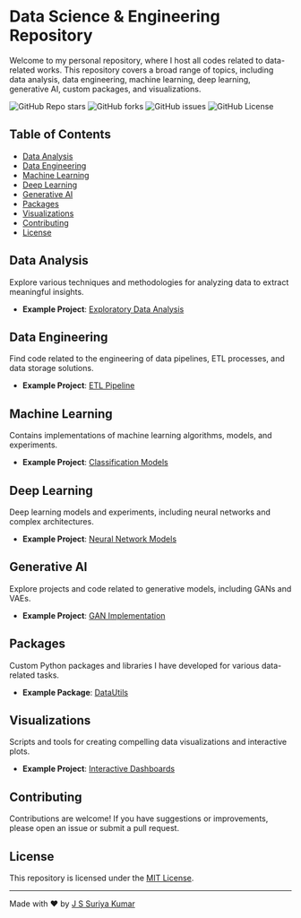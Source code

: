 # Data Science & Engineering Repository

Welcome to my personal repository, where I host all codes related to data-related works. This repository covers a broad range of topics, including data analysis, data engineering, machine learning, deep learning, generative AI, custom packages, and visualizations.

![GitHub Repo stars](https://img.shields.io/github/stars/yourusername/your-repository?style=social)
![GitHub forks](https://img.shields.io/github/forks/yourusername/your-repository?style=social)
![GitHub issues](https://img.shields.io/github/issues/yourusername/your-repository)
![GitHub License](https://img.shields.io/github/license/yourusername/your-repository)

## Table of Contents

- [Data Analysis](#data-analysis)
- [Data Engineering](#data-engineering)
- [Machine Learning](#machine-learning)
- [Deep Learning](#deep-learning)
- [Generative AI](#generative-ai)
- [Packages](#packages)
- [Visualizations](#visualizations)
- [Contributing](#contributing)
- [License](#license)

## Data Analysis

Explore various techniques and methodologies for analyzing data to extract meaningful insights.

- **Example Project**: [Exploratory Data Analysis](./data-analysis/example-project)

## Data Engineering

Find code related to the engineering of data pipelines, ETL processes, and data storage solutions.

- **Example Project**: [ETL Pipeline](./data-engineering/example-project)

## Machine Learning

Contains implementations of machine learning algorithms, models, and experiments.

- **Example Project**: [Classification Models](./machine-learning/example-project)

## Deep Learning

Deep learning models and experiments, including neural networks and complex architectures.

- **Example Project**: [Neural Network Models](./deep-learning/example-project)

## Generative AI

Explore projects and code related to generative models, including GANs and VAEs.

- **Example Project**: [GAN Implementation](./generative-ai/example-project)

## Packages

Custom Python packages and libraries I have developed for various data-related tasks.

- **Example Package**: [DataUtils](./packages/datautils)

## Visualizations

Scripts and tools for creating compelling data visualizations and interactive plots.

- **Example Project**: [Interactive Dashboards](./visualizations/example-project)

## Contributing

Contributions are welcome! If you have suggestions or improvements, please open an issue or submit a pull request.

## License

This repository is licensed under the [MIT License](./LICENSE).

---

Made with ❤️ by [J S Suriya Kumar](https://github.com/j-s-suriya-kumar)
